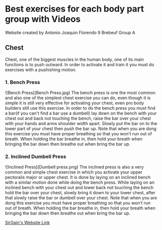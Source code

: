 # Best exercises for each body part group with Videos
Website created by Antonio Joaquin Florendo 9 Brebeuf Group A

## Chest
Chest, one of the biggest muscles in the human body, one of its main functions is to push outward. In order to activate it and train it you must do exercises with a pushishing motion. 
### 1. Bench Press
![Bench Press](Bench Press.jpg)
The bench press is one the most common and also one of the simplest chest exercise you can do, even though it is simple it is still very effective for activating your chest, even pro body builders still use this exercise. In order to do the bench press you must find a bar(if you can't find a bar use a dumbell) lay down on the bench with your chest out and back not touching the bench, raise the bar over your chest with your hands and arms shoulder width apart. Slowly put the bar on to the lower part of your chest then push the bar up. Note that when you are dong this exercise you must have proper breathing so that you won't run out of breath. When holding the bar breathe in, then hold your breath when bringing the bar down then breathe out when bring the bar up. 
### 2. Inclined Dumbell Press
![Inclined Press](Dumbell press.png)
The inclined press is also a very common and simple chest exercise in which you activate your upper pectoralis major or upper chest. It is done by laying on an inclined bench with a similar motion done while doing the bench press. While laying on an inclined bench with your chest out and lower back not touching the bench hold the bar over your chest, slowly bring it down to your lower chest, after that slowly raise the bar or dumbell over your chest. Note that when you are dong this exercise you must have proper breathing so that you won't run out of breath. When holding the bar breathe in, then hold your breath when bringing the bar down then breathe out when bring the bar up. 


[SirGain's Website Link](https://641n.github.io/)

